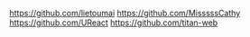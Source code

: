 https://github.com/lietoumai
https://github.com/MisssssCathy
https://github.com/UReact
https://github.com/titan-web
